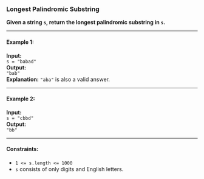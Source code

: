 ### Longest Palindromic Substring

**Given a string `s`, return the longest palindromic substring in `s`.**

---

#### Example 1:
**Input:**  
`s = "babad"`  
**Output:**  
`"bab"`  
**Explanation:** `"aba"` is also a valid answer.

---

#### Example 2:
**Input:**  
`s = "cbbd"`  
**Output:**  
`"bb"`

---

#### Constraints:
- `1 <= s.length <= 1000`
- `s` consists of only digits and English letters.